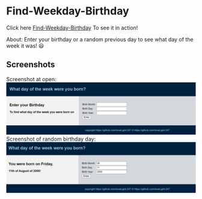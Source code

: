 # Find-Weekday-Birthday
Click here [Find-Weekday-Birthday](https://lovelight-247.github.io/Find-Weekday-Birthday/) To see it in action!<br>

About: Enter your birthday or a random previous day to see what day of the week it was! 😃
## Screenshots
Screenshot at open:
![img](/screenshots/1.PNG)<br>
Screenshot of random birthday day:
![img](/screenshots/2.PNG)<br>


